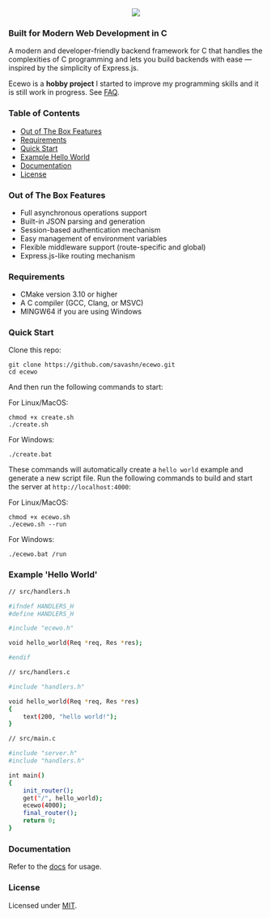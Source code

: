 <div align="center">
    <a href="https://ecewo.vercel.app">
        <img src="https://raw.githubusercontent.com/savashn/ecewo/main/ecewo/assets/ecewo.svg" />
    </a>
</div>

### Built for Modern Web Development in C

A modern and developer-friendly backend framework for C that handles the complexities of C programming and lets you build backends with ease — inspired by the simplicity of Express.js.

Ecewo is a **hobby project** I started to improve my programming skills and it is still work in progress. See [FAQ](https://ecewo.vercel.app/docs/faq).

### Table of Contents

- [Out of The Box Features](#out-of-the-box-features)
- [Requirements](#requirements)
- [Quick Start](#quick-start)
- [Example Hello World](#example-hello-world)
- [Documentation](#documentation)
- [License](#license)

### Out of The Box Features

- Full asynchronous operations support
- Built-in JSON parsing and generation
- Session-based authentication mechanism
- Easy management of environment variables
- Flexible middleware support (route-specific and global)
- Express.js-like routing mechanism

### Requirements

- CMake version 3.10 or higher
- A C compiler (GCC, Clang, or MSVC)
- MINGW64 if you are using Windows

### Quick Start

Clone this repo:

```
git clone https://github.com/savashn/ecewo.git
cd ecewo
```

And then run the following commands to start:

For Linux/MacOS:
```
chmod +x create.sh
./create.sh
```

For Windows:
```
./create.bat
```

These commands will automatically create a `hello world` example and generate a new script file. Run the following commands to build and start the server at `http://localhost:4000`:

For Linux/MacOS:
```
chmod +x ecewo.sh
./ecewo.sh --run
```

For Windows:
```
./ecewo.bat /run
```

### Example 'Hello World'

```sh
// src/handlers.h

#ifndef HANDLERS_H
#define HANDLERS_H

#include "ecewo.h"

void hello_world(Req *req, Res *res);

#endif
```

```sh
// src/handlers.c

#include "handlers.h"

void hello_world(Req *req, Res *res)
{
    text(200, "hello world!");
}

```

```sh
// src/main.c

#include "server.h"
#include "handlers.h"

int main()
{
    init_router();
    get("/", hello_world);
    ecewo(4000);
    final_router();
    return 0;
}
```

### Documentation

Refer to the [docs](https://ecewo.vercel.app) for usage.

### License

Licensed under [MIT](./LICENSE).
